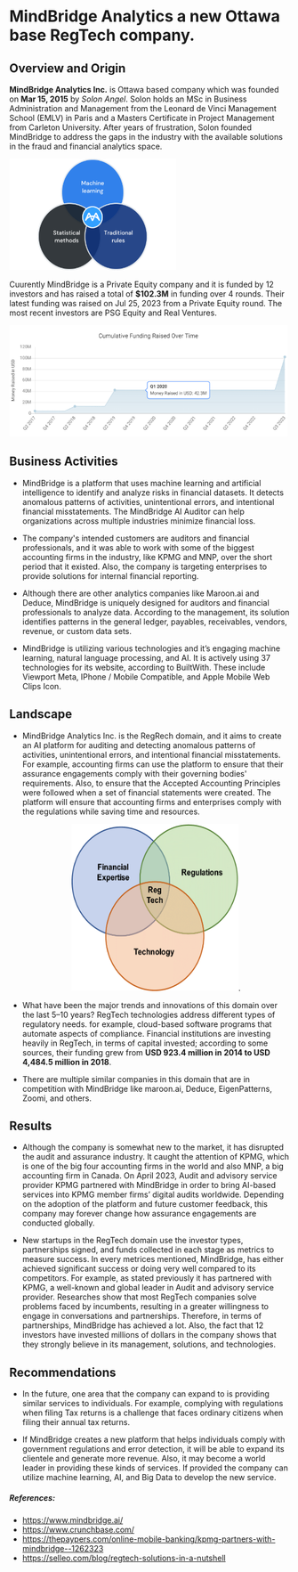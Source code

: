 # MindBridge Analytics a new Ottawa base RegTech company.

## Overview and Origin

**MindBridge Analytics Inc.** is Ottawa based company which was founded on **Mar 15, 2015** by *Solon Angel*. Solon holds an MSc in Business Administration and Management from the Leonard de Vinci Management School (EMLV) in Paris and a Masters Certificate in Project Management from Carleton University. After years of frustration, Solon founded MindBridge to address the gaps in the industry with the available solutions in the fraud and financial analytics space.

 <img src="Overview.png" width="300" height="200">

Cuurently MindBridge is a Private Equity company and it is funded by 12 investors and has raised a total of **$102.3M** in funding  over 4 rounds. Their latest funding was raised on Jul 25, 2023 from a Private Equity round. The most recent investors are PSG Equity and Real Ventures.

<img src="Cumulative Funds Raised Over time.png" width="500" height="200">

## Business Activities

* MindBridge is a platform that uses machine learning and artificial intelligence to identify and analyze risks in financial datasets. It detects anomalous patterns of activities, unintentional errors, and intentional financial misstatements. The MindBridge AI Auditor can help organizations across multiple industries minimize financial loss.

* The company's intended customers are auditors and financial professionals, and it was able to work with some of the biggest accounting firms in the industry, like KPMG and MNP, over the short period that it existed. Also, the company is targeting enterprises to provide solutions for internal financial reporting.

* Although there are other analytics companies like Maroon.ai and Deduce, MindBridge is uniquely designed for auditors and financial professionals to analyze data. According to the management, its solution identifies patterns in the general ledger, payables, receivables, vendors, revenue, or custom data sets.

* MindBridge is utilizing various technologies and it’s engaging machine learning, natural language processing, and AI. It is actively using 37 technologies for its website, according to BuiltWith. These include Viewport Meta, IPhone / Mobile Compatible, and Apple Mobile Web Clips Icon.


## Landscape

* MindBridge Analytics Inc. is the RegRech domain, and it aims to create an AI platform for auditing and detecting anomalous patterns of activities, unintentional errors, and intentional financial misstatements. For example, accounting firms can use the platform to ensure that their assurance engagements comply with their governing bodies' requirements. Also, to ensure that the Accepted Accounting Principles were followed when a set of financial statements were created. The platform will ensure that accounting firms and enterprises comply with the regulations while saving time and resources.


   <center> <img src="RegTech.png" width="300" height="300">.
    

* What have been the major trends and innovations of this domain over the last 5–10 years?
RegTech technologies address different types of regulatory needs. for example, cloud-based software programs that automate aspects of compliance. Financial institutions are investing heavily in RegTech, in terms of capital invested; according to some sources, their funding grew from **USD 923.4 million in 2014 to USD 4,484.5 million in 2018**.

* There are multiple similar companies in this domain that are in competition with MindBridge like maroon.ai, Deduce, EigenPatterns, Zoomi, and others.


## Results

* Although the company is somewhat new to the market, it has disrupted the audit and assurance industry. It caught the attention of KPMG, which is one of the big four accounting firms in the world and also MNP, a big accounting firm in Canada. On April 2023, Audit and advisory service provider KPMG partnered with MindBridge in order to bring AI-based services into KPMG member firms’ digital audits worldwide. Depending on the adoption of the platform and future customer feedback, this company may forever change how assurance engagements are conducted globally.

* New startups in the RegTech domain use the investor types, partnerships signed, and funds collected in each stage as metrics to measure success. In every metrices mentioned, MindBridge, has either achieved significant success or doing very well compared to its competitors. For example, as stated previously it has partnered with KPMG, a well-known and global leader in Audit and advisory service provider. Researches show that most RegTech companies solve problems faced by incumbents, resulting in a greater willingness to engage in conversations and partnerships. Therefore, in terms of partnerships, MindBridge has achieved a lot. Also, the fact that 12 investors have invested millions of dollars in the company shows that they strongly believe in its management, solutions, and technologies.

## Recommendations

* In the future, one area that the company can expand to is providing similar services to individuals. For example, complying with regulations when filing Tax returns is a challenge that faces ordinary citizens when filing their annual tax returns.

* If MindBridge creates a new platform that helps individuals comply with government regulations and error detection, it will be able to expand its clientele and generate more revenue. Also, it may become a world leader in providing these kinds of services. If provided the company can utilize machine learning, AI, and Big Data to develop the new service.

##### References:
* <https://www.mindbridge.ai/>
* <https://www.crunchbase.com/>
* <https://thepaypers.com/online-mobile-banking/kpmg-partners-with-mindbridge--1262323>
* <https://selleo.com/blog/regtech-solutions-in-a-nutshell>


